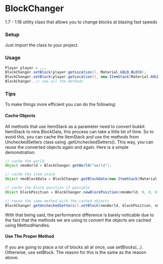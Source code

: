 # BlockChanger
1.7 - 1.18 utility class that allows you to change blocks at blazing fast speeds  

### Setup
Just import the class to your project.  
### Usage
```java
Player player = ...
BlockChanger.setBlock(player.getLocation(), Material.GOLD_BLOCK);
BlockChanger.setBlock(player.getLocation(), new ItemStack(Material.GOLD_BLOCK));
BlockChanger. // see all the methods
```  
### Tips
To make things more efficient you can do the following:  
#### Cache Objects  
All methods that use ItemStack as a parameter need to convert bukkit ItemStack to nms BlockData, this process can take a little bit of time. So to avoid this, you can cache the ItemStack and use the methods from UncheckedSetters class using .getUncheckedSetters(). This way, you can reuse the converted objects again and again. Here is a simple demonstration:  
```java
// cache the world
Object nmsWorld = BlockChanger.getWorld("world");

// cache the item stack
Object nmsBlockData = BlockChanger.getBlockData(new ItemStack(Material.DIAMOND_BLOCK));

// cache the block position if possible
Object blockPosition = BlockChanger.newBlockPosition(nmsWorld, 0, 0, 0);

// reuse the same method with the cached objects
BlockChanger.getUncheckedSetters().setBlock(nmsWorld, blockPosition, nmsBlockData, 2);
```  
With that being said, the performance difference is barely noticable due to the fact that the methods we are using to convert the objects are cached using MethodHandles. 
#### Use The Proper Method  
If you are going to place a lot of blocks all at once, use setBlocks(...). Otherwise, use setBlock. The reason for this is the same as the reason above.
